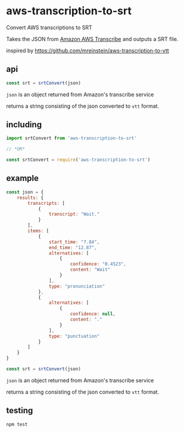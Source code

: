 # aws-transcription-to-srt
Convert AWS transcriptions to SRT

Takes the JSON from [Amazon AWS Transcribe](https://aws.amazon.com/transcribe/) and outputs a SRT file.


inspired by https://github.com/mreinstein/aws-transcription-to-vtt


## api

```javascript
const srt = srtConvert(json)
```

`json` is an object returned from Amazon's transcribe service

returns a string consisting of the json converted to `vtt` format.


## including

```javascript
import srtConvert from 'aws-transcription-to-srt'

// *OR*

const srtConvert = require('aws-transcription-to-srt')
```


## example
```javascript
const json = {
    results: {
        transcripts: [
            {
                transcript: "Wait."
            }
        ],
        items: [
            {
                start_time: "7.84",
                end_time: "12.87",
                alternatives: [
                    {
                        confidence: "0.4523",
                        content: "Wait"
                    }
                ],
                type: "pronunciation"
            },
            {
                alternatives: [
                    {
                        confidence: null,
                        content: "."
                    }
                ],
                type: "punctuation"
            }
        ]
    }
}

const srt = srtConvert(json)
```

`json` is an object returned from Amazon's transcribe service

returns a string consisting of the json converted to `vtt` format.


## testing
```javascript
npm test
```

